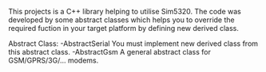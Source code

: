 This projects is a C++ library helping to utilise Sim5320.
The code was developed by some abstract classes which helps you to override the required fuction in your target platform by
defining new derived class.


Abstract Class:
-AbstractSerial 						You must implement new derived class from this abstract class.
-AbstractGsm							A general abstract class for GSM/GPRS/3G/... modems.
